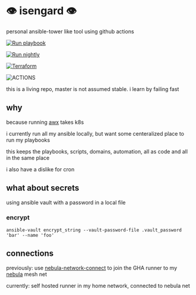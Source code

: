 # :eye: isengard :eye:
personal ansible-tower like tool using github actions

[![Run playbook](https://github.com/rssnyder/isengard/actions/workflows/run_playbook.yml/badge.svg)](https://github.com/rssnyder/isengard/actions/workflows/run_playbook.yml)

[![Run nightly](https://github.com/rssnyder/isengard/actions/workflows/run_nightly.yml/badge.svg)](https://github.com/rssnyder/isengard/actions/workflows/run_nightly.yml)

[![Terraform](https://github.com/rssnyder/isengard/actions/workflows/terraform.yml/badge.svg)](https://github.com/rssnyder/isengard/actions/workflows/terraform.yml)

![ACTIONS](https://user-images.githubusercontent.com/7338312/118890029-9dc50380-b8c3-11eb-81d7-131dc2f6687e.png)

this is a living repo, master is not assumed stable. i learn by failing fast

## why

because running [awx](https://github.com/ansible/awx/) takes k8s

i currently run all my ansible locally, but want some centeralized place to run my playbooks

this keeps the playbooks, scripts, domains, automation, all as code and all in the same place

i also have a dislike for cron

## what about secrets

using ansible vault with a password in a local file

### encrypt

```
ansible-vault encrypt_string --vault-password-file .vault_password 'bar' --name 'foo'
```

## connections

previously: use [nebula-network-connect](https://github.com/marketplace/actions/nebula-network-connect) to join the GHA runner to my [nebula](https://github.com/slackhq/nebula) mesh net

currently: self hosted runner in my home network, connected to nebula net
